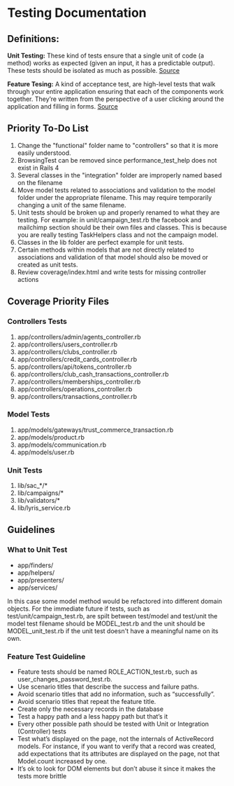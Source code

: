 # Testing Documentation

## Definitions:
**Unit Testing:** These kind of tests ensure that a single unit of code (a method) works as expected (given an input, it has a predictable output). These tests should be isolated as much as possible. [Source](https://en.wikipedia.org/wiki/Unit_testing)

**Feature Tesing:** A kind of acceptance test, are high-level tests that walk through your entire application ensuring that each of the components work together. They’re written from the perspective of a user clicking around the application and filling in forms. [Source](https://thoughtbot.com/blog/how-we-test-rails-applications#feature-specs)

## Priority To-Do List
1. Change the "functional" folder name to "controllers" so that it is more easily understood.
2. BrowsingTest can be removed since performance_test_help does not exist in Rails 4
3. Several classes in the "integration" folder are improperly named based on the filename
4. Move model tests related to associations and validation to the model folder under the appropriate filename. This may require temporarily changing a unit of the same filename.
5. Unit tests should be broken up and properly renamed to what they are testing.
For example: in unit/campaign_test.rb the facebook and mailchimp section should be their own files and classes. This is because you are really testing TaskHelpers class and not the campaign model.
6. Classes in the lib folder are perfect example for unit tests.
7. Certain methods within models that are not directly related to associations and validation of that model should also be moved or created as unit tests.
8. Review coverage/index.html and write tests for missing controller actions

## Coverage Priority Files
### Controllers Tests
1. app/controllers/admin/agents_controller.rb
1. app/controllers/users_controller.rb
1. app/controllers/clubs_controller.rb
1. app/controllers/credit\_cards\_controller.rb
1. app/controllers/api/tokens_controller.rb
1. app/controllers/club\_cash\_transactions\_controller.rb
1. app/controllers/memberships_controller.rb
1. app/controllers/operations_controller.rb
1. app/controllers/transactions_controller.rb

### Model Tests
1. app/models/gateways/trust_commerce_transaction.rb
1. app/models/product.rb
1. app/models/communication.rb
1. app/models/user.rb

### Unit Tests
1. lib/sac_*/\*
1. lib/campaigns/*
1. lib/validators/*
2. lib/lyris_service.rb

## Guidelines

### What to Unit Test
* app/finders/
* app/helpers/
* app/presenters/
* app/services/

In this case some model method would be refactored into different domain objects. For the immediate future if tests, such as test/unit/campaign\_test.rb, are spilt between test/model and test/unit the model test filename should be MODEL\_test.rb and the unit should be MODEL\_unit\_test.rb if the unit test doesn't have a meaningful name on its own.

### Feature Test Guideline

* Feature tests should be named ROLE\_ACTION\_test.rb, such as user\_changes\_password_test.rb.
* Use scenario titles that describe the success and failure paths.
* Avoid scenario titles that add no information, such as “successfully”.
* Avoid scenario titles that repeat the feature title.
* Create only the necessary records in the database
* Test a happy path and a less happy path but that’s it
* Every other possible path should be tested with Unit or Integration (Controller) tests
* Test what’s displayed on the page, not the internals of ActiveRecord models. For instance, if you want to verify that a record was created, add expectations that its attributes are displayed on the page, not that Model.count increased by one.
* It’s ok to look for DOM elements but don’t abuse it since it makes the tests more brittle
